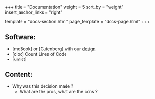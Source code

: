 +++
title = "Documentation"
weight = 5
sort_by = "weight"
insert_anchor_links = "right"

template = "docs-section.html"
page_template = "docs-page.html"
+++

## Software:
- [mdBook] or [Gutenberg] with our [design]
- [cloc] Count Lines of Code
- [umlet]

## Content:
- Why was this decision made ?
  - What are the pros, what are the cons ?

[design]: ../api/design/ "Corparate Design"
